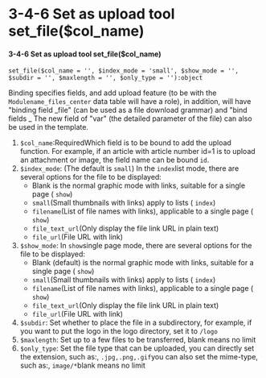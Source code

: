 # 3-4-6 Set as upload tool set\_file\($col\_name\)

#### 3-4-6 Set as upload tool set\_file\($col\_name\)

```text
set_file($col_name = '', $index_mode = 'small', $show_mode = '', $subdir = '', $maxlength = '', $only_type = ''):object
```

Binding specifies fields, and add upload feature \(to be with the `Modulename_files_center` data table will have a role\), in addition, will have "binding field \_file" \(can be used as a file download grammar\) and "bind fields \_ The new field of "var" \(the detailed parameter of the file\) can also be used in the template.

1. `$col_name`:RequiredWhich field is to be bound to add the upload function. For example, if an article with article number id=1 is to upload an attachment or image, the field name can be bound `id`.
2. `$index_mode`: \(The default is `small`\) In the `index`list mode, there are several options for the file to be displayed:
   * Blank is the normal graphic mode with links, suitable for a single page \( `show`\)
   * `small`\(Small thumbnails with links\) apply to lists \( `index`\)
   * `filename`\(List of file names with links\), applicable to a single page \( `show`\)
   * `file_text_url`\(Only display the file link URL in plain text\)
   * `file_url`\(File URL with link\)
3. `$show_mode`: In `show`single page mode, there are several options for the file to be displayed:
   * Blank \(default\) is the normal graphic mode with links, suitable for a single page \( `show`\)
   * `small`\(Small thumbnails with links\) apply to lists \( `index`\)
   * `filename`\(List of file names with links\), applicable to a single page \( `show`\)
   * `file_text_url`\(Only display the file link URL in plain text\)
   * `file_url`\(File URL with link\)
4. `$subdir`: Set whether to place the file in a subdirectory, for example, if you want to put the logo in the logo directory, set it to `/logo`
5. `$maxlength`: Set up to a few files to be transferred, blank means no limit
6. `$only_type`: Set the file type that can be uploaded, you can directly set the extension, such as:, `.jpg,.png,.gif`you can also set the mime-type, such as:, `image/*`blank means no limit

